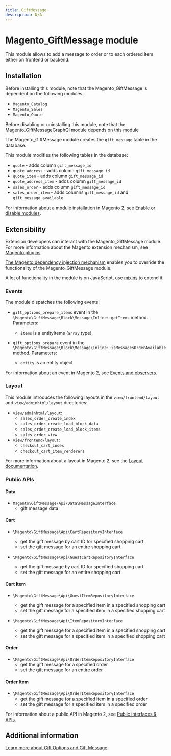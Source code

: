 ```yaml
---
title: GiftMessage
description: N/A
---
```


# Magento_GiftMessage module

This module allows to add a message to order or to each ordered item either on frontend or backend.

## Installation

Before installing this module, note that the Magento_GiftMessage is dependent on the following modules:

- `Magento_Catalog`
- `Magento_Sales`
- `Magento_Quote`

Before disabling or uninstalling this module, note that the Magento_GiftMessageGraphQl module depends on this module

The Magento_GiftMessage module creates the `gift_message` table in the database.

This module modifies the following tables in the database:

- `quote` - adds column `gift_message_id`
- `quote_address` - adds column `gift_message_id`
- `quote_item` - adds column `gift_message_id`
- `quote_address_item` - adds column `gift_message_id`
- `sales_order` - adds column `gift_message_id`
- `sales_order_item` - adds columns `gift_message_id` and `gift_message_available`

For information about a module installation in Magento 2, see [Enable or disable modules](https://experienceleague.adobe.com/docs/commerce-operations/installation-guide/tutorials/manage-modules.html).

## Extensibility

Extension developers can interact with the Magento_GiftMessage module. For more information about the Magento extension mechanism, see [Magento plugins](https://developer.adobe.com/commerce/php/development/components/plugins/).

[The Magento dependency injection mechanism](https://developer.adobe.com/commerce/php/development/components/dependency-injection/) enables you to override the functionality of the Magento_GiftMessage module.

A lot of functionality in the module is on JavaScript, use [mixins](https://developer.adobe.com/commerce/frontend-core/javascript/mixins/) to extend it.

### Events

The module dispatches the following events:

- `gift_options_prepare_items` event in the `\Magento\GiftMessage\Block\Message\Inline::getItems` method. Parameters:
    - `items` is a entityItems (`array` type)

- `gift_options_prepare` event in the `\Magento\GiftMessage\Block\Message\Inline::isMessagesOrderAvailable` method. Parameters:
    - `entity` is an entity object

For information about an event in Magento 2, see [Events and observers](https://developer.adobe.com/commerce/php/development/components/events-and-observers/#events).

### Layout

This module introduces the following layouts in the `view/frontend/layout` and `view/adminhtml/layout` directories:

- `view/adminhtml/layout`:
    - `sales_order_create_index`
    - `sales_order_create_load_block_data`
    - `sales_order_create_load_block_items`
    - `sales_order_view`
- `view/frontend/layout`:
    - `checkout_cart_index`
    - `checkout_cart_item_renderers`

For more information about a layout in Magento 2, see the [Layout documentation](https://developer.adobe.com/commerce/frontend-core/guide/layouts/).

### Public APIs

#### Data

- `Magento\GiftMessage\Api\Data\MessageInterface`
    - gift message data

#### Cart

- `\Magento\GiftMessage\Api\CartRepositoryInterface`
    - get the gift message by cart ID for specified shopping cart
    - set the gift message for an entire shopping cart

- `\Magento\GiftMessage\Api\GuestCartRepositoryInterface`
    - get the gift message by cart ID for specified shopping cart
    - set the gift message for an entire shopping cart

#### Cart Item

- `\Magento\GiftMessage\Api\GuestItemRepositoryInterface`
    - get the gift message for a specified item in a specified shopping cart
    - set the gift message for a specified item in a specified shopping cart

- `\Magento\GiftMessage\Api\ItemRepositoryInterface`
    - get the gift message for a specified item in a specified shopping cart
    - set the gift message for a specified item in a specified shopping cart

#### Order

- `\Magento\GiftMessage\Api\OrderItemRepositoryInterface`
    - get the gift message for a specified order
    - set the gift message for an entire order

#### Order Item

- `\Magento\GiftMessage\Api\OrderItemRepositoryInterface`
    - get the gift message for a specified item in a specified order
    - set the gift message for a specified item in a specified order

For information about a public API in Magento 2, see [Public interfaces & APIs](https://developer.adobe.com/commerce/php/development/components/api-concepts/).

## Additional information

[Learn more about Gift Options and Gift Message](https://experienceleague.adobe.com/docs/commerce-admin/stores-sales/point-of-purchase/cart/cart-configuration.html#gift-options).
